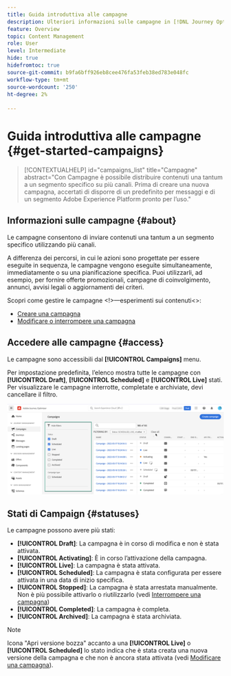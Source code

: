 ```yaml
---
title: Guida introduttiva alle campagne
description: Ulteriori informazioni sulle campagne in [!DNL Journey Optimizer]
feature: Overview
topic: Content Management
role: User
level: Intermediate
hide: true
hidefromtoc: true
source-git-commit: b9fa6bff926eb8cee476fa53feb38ed783e048fc
workflow-type: tm+mt
source-wordcount: '250'
ht-degree: 2%

---
```



# Guida introduttiva alle campagne {#get-started-campaigns}

>[!CONTEXTUALHELP]
>id="campaigns_list"
>title="Campagne"
>abstract="Con Campagne è possibile distribuire contenuti una tantum a un segmento specifico su più canali. Prima di creare una nuova campagna, accertati di disporre di un predefinito per messaggi e di un segmento Adobe Experience Platform pronto per l’uso."

## Informazioni sulle campagne {#about}

Le campagne consentono di inviare contenuti una tantum a un segmento specifico utilizzando più canali.

A differenza dei percorsi, in cui le azioni sono progettate per essere eseguite in sequenza, le campagne vengono eseguite simultaneamente, immediatamente o su una pianificazione specifica. Puoi utilizzarli, ad esempio, per fornire offerte promozionali, campagne di coinvolgimento, annunci, avvisi legali o aggiornamenti dei criteri.

<!--Additionally, campaigns' content experiment feature allows you to test multiple variables of a delivery on populations samples, in order to define which treatment has the biggest impact on the targeted population.-->

Scopri come gestire le campagne &lt;!>—esperimenti sui contenuti&lt;>:
* [Creare una campagna](create-campaign.md)
* [Modificare o interrompere una campagna](modify-stop-campaign.md)
<!--* [Create a content experiment](content-experiment.md)-->

## Accedere alle campagne {#access}

Le campagne sono accessibili dal **[!UICONTROL Campaigns]** menu.

Per impostazione predefinita, l’elenco mostra tutte le campagne con **[!UICONTROL Draft]**, **[!UICONTROL Scheduled]** e **[!UICONTROL Live]** stati. Per visualizzare le campagne interrotte, completate e archiviate, devi cancellare il filtro.

![](assets/create-campaign-list.png)

## Stati di Campaign {#statuses}

Le campagne possono avere più stati:

* **[!UICONTROL Draft]**: La campagna è in corso di modifica e non è stata attivata.
* **[!UICONTROL Activating]**: È in corso l’attivazione della campagna.
* **[!UICONTROL Live]**: La campagna è stata attivata.
* **[!UICONTROL Scheduled]**: La campagna è stata configurata per essere attivata in una data di inizio specifica.
* **[!UICONTROL Stopped]**: La campagna è stata arrestata manualmente. Non è più possibile attivarlo o riutilizzarlo (vedi [Interrompere una campagna](modify-stop-campaign.md#stop))
* **[!UICONTROL Completed]**: La campagna è completa.
* **[!UICONTROL Archived]**: La campagna è stata archiviata.

>[!NOTE]
>
>Icona &quot;Apri versione bozza&quot; accanto a una **[!UICONTROL Live]** o **[!UICONTROL Scheduled]** lo stato indica che è stata creata una nuova versione della campagna e che non è ancora stata attivata (vedi [Modificare una campagna](modify-stop-campaign.md#modify)).
